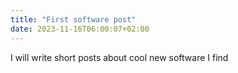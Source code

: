 ```yaml
---
title: "First software post"
date: 2023-11-16T06:00:07+02:00
---
```


I will write short posts about cool new software I find
